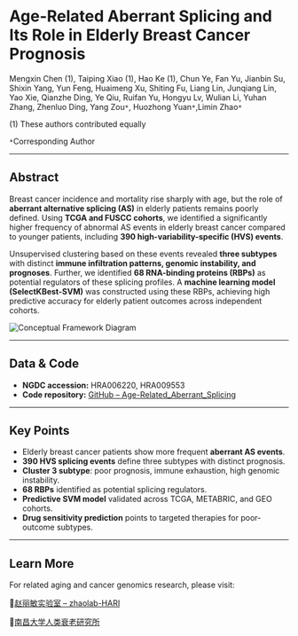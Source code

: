 # Age-Related Aberrant Splicing and Its Role in Elderly Breast Cancer Prognosis

Mengxin Chen (1), Taiping Xiao (1), Hao Ke (1), Chun Ye, Fan Yu, Jianbin Su, Shixin Yang, Yun Feng, Huaimeng Xu, Shiting Fu, Liang Lin, Junqiang Lin, Yao Xie, Qianzhe Ding, Ye Qiu, Ruifan Yu, Hongyu Lv, Wulian Li, Yuhan Zhang, Zhenluo Ding, Yang Zou`*`, Huozhong Yuan`*`,Limin Zhao`*`

(1) These authors contributed equally

`*`Corresponding Author

------

## Abstract

Breast cancer incidence and mortality rise sharply with age, but the role of **aberrant alternative splicing (AS)** in elderly patients remains poorly defined. Using **TCGA and FUSCC cohorts**, we identified a significantly higher frequency of abnormal AS events in elderly breast cancer compared to younger patients, including **390 high-variability-specific (HVS) events**.

Unsupervised clustering based on these events revealed **three subtypes** with distinct **immune infiltration patterns, genomic instability, and prognoses**. Further, we identified **68 RNA-binding proteins (RBPs)** as potential regulators of these splicing profiles. A **machine learning model (SelectKBest-SVM)** was constructed using these RBPs, achieving high predictive accuracy for elderly patient outcomes across independent cohorts.

![Conceptual Framework Diagram](./Conceptual_Framework_Diagram.png)

------

## Data & Code

- **NGDC accession:** HRA006220, HRA009553
- **Code repository:** [GitHub – Age-Related_Aberrant_Splicing](https://github.com/HARI-Zhaolab/Age-Related_Aberrant_Splicing)

------

## Key Points

- Elderly breast cancer patients show more frequent **aberrant AS events**.
- **390 HVS splicing events** define three subtypes with distinct prognosis.
- **Cluster 3 subtype**: poor prognosis, immune exhaustion, high genomic instability.
- **68 RBPs** identified as potential splicing regulators.
- **Predictive SVM model** validated across TCGA, METABRIC, and GEO cohorts.
- **Drug sensitivity prediction** points to targeted therapies for poor-outcome subtypes.

------

## Learn More

For related aging and cancer genomics research, please visit:

🔗[赵丽敏实验室 – zhaolab-HARI](https://zhaoliminlab.cn/)

🔗[南昌大学人类衰老研究所](https://aging.ncu.edu.cn/)

